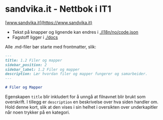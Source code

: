 # sandvika.it - Nettbok i IT1

[www.sandvika.it](https://www.sandvika.it)

- Tekst på knapper og lignende kan endres i [./i18n/no/code.json](./i18n/no/code.json)
- Fagstoff ligger i [./docs](./docs/)

Alle .md-filer bør starte med frontmatter, slik:

```markdown
---
title: 1.2 Filer og mapper
sidebar_position: 2
sidebar_label: 1.2 Filer og mapper
description: Lær hvordan filer og mapper fungerer og samarbeider.
---

# Filer og Mapper

```
Egenskapen `title` blir inkludert for å unngå at filnavnet blir brukt som overskrift.
I tillegg er `description` en beskrivelse over hva siden handler om.
Hold denne kort, slik at den vises i sin helhet i oversikten over underkapitler når noen trykker på en kategori.
